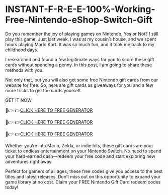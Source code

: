 # INSTANT-F-R-E-E-100%-Working-Free-Nintendo-eShop-Switch-Gift
Do you remember the joy of playing games on Nintendo, Yes or Not? I still play this game. Just last week, I was at my cousin’s house, and we spent hours playing Mario Kart. It was so much fun, and it took me back to my childhood days.

I researched and found a few legitimate ways for you to score these gift cards without spending a penny. In this post, I am going to share these methods with you.

Not only that, but you will also get some free Nintendo gift cards from our website for free. So, here are gift cards as giveaways for you and a few more tricks to get the cards yourself.

GET IT NOW:

🔴👉 👉[CLICK HERE TO FREE GENERATOR](https://offerbot.xyz/xbox-gift-card/)

🔴👉 👉[CLICK HERE TO FREE GENERATOR](https://offerbot.xyz/xbox2025-gift-card/)

🔴👉 👉[CLICK HERE TO FREE GENERATOR](https://offerbot.xyz/all-gift-card/)



Whether you’re into Mario, Zelda, or indie hits, these gift cards are your ticket to endless entertainment on your Nintendo Switch. No need to spend your hard-earned cash—redeem your free code and start exploring new adventures right away.

Perfect for gamers of all ages, these free codes give you access to the best titles and latest releases. Don’t miss out on this opportunity to expand your game library at no cost. Claim your FREE Nintendo Gift Card redeem codes today!
